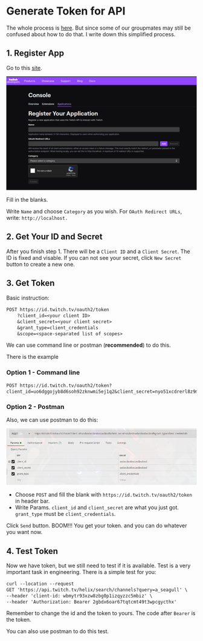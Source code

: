 # Generate Token for API

The whole process is [here](https://dev.twitch.tv/docs/authentication). But since some of our groupmates may still be confused about how to do that. I write down this simplified process.

## 1. Register App

Go to this [site](https://dev.twitch.tv/console/apps/create).

![](./res/registerapp.png)

Fill in the blanks.

Write `Name` and choose `Category` as you wish. For `OAuth Redirect URLs`, write: `http://localhost.`

## 2. Get Your ID and Secret

After you finish step 1. There will be a `Client ID` and a `Client Secret`. The ID is fixed and visable. If you can not see your secret, click `New Secret` button to create a new one.

## 3. Get Token

Basic instruction:

``` shell
POST https://id.twitch.tv/oauth2/token
    ?client_id=<your client ID>
    &client_secret=<your client secret>
    &grant_type=client_credentials
    &scope=<space-separated list of scopes> 
```

We can use command line or postman (**recommended**) to do this.

There is the example

### Option 1 - Command line

``` Shell
POST https://id.twitch.tv/oauth2/token?client_id=uo6dggojyb8d6soh92zknwmi5ej1q2&client_secret=nyo51xcdrerl8z9m56w9w6wg&grant_type=client_credentials
```

### Option 2 - Postman

Also, we can use postman to do this:

![](./res/postman.png)

- Choose `POST` and fill the blank with `https://id.twitch.tv/oauth2/token` in header bar.
- Write Params. `client_id` and `client_secret` are what you just got. `grant_type` must be `client_credentials`.

Click `Send` button. BOOM!!! You get your token. and you can do whatever you want now.

## 4. Test Token

Now we have token, but we still need to test if it is available. Test is a very important task in engineering. There is a simple test for you:

``` shell
curl --location --request
GET 'https://api.twitch.tv/helix/search/channels?query=a_seagull' \
--header 'client-id: wbmytr93xzw8zbg0p1izqyzzc5mbiz' \
--header 'Authorization: Bearer 2gbdx6oar67tqtcmt49t3wpcgycthx'
```

Remember to change the id and the token to yours. The code after `Bearer` is the token.

You can also use postman to do this test.
